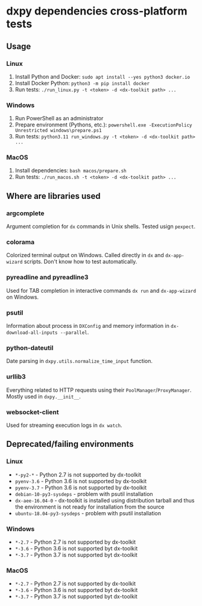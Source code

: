 # dxpy dependencies cross-platform tests

## Usage

### Linux

1. Install Python and Docker: `sudo apt install --yes python3 docker.io`
2. Install Docker Python: `python3 -m pip install docker`
3. Run tests: `./run_linux.py -t <token> -d <dx-toolkit path> ...`

### Windows

1. Run PowerShell as an administrator
2. Prepare environment (Pythons, etc.): `powershell.exe -ExecutionPolicy Unrestricted windows\prepare.ps1`
3. Run tests: `python3.11 run_windows.py -t <token> -d <dx-toolkit path> ...`

### MacOS

1. Install dependencies: `bash macos/prepare.sh`
2. Run tests: `./run_macos.sh -t <token> -d <dx-toolkit path> ...`

## Where are libraries used

### argcomplete

Argument completion for `dx` commands in Unix shells. Tested usign `pexpect`.

### colorama

Colorized terminal output on Windows. Called directly in `dx` and `dx-app-wizard` scripts. Don't know how to test automatically.

### pyreadline and pyreadline3

Used for TAB completion in interactive commands `dx run` and `dx-app-wizard` on Windows.

### psutil

Information about process in `DXConfig` and memory information in `dx-download-all-inputs --parallel`.

### python-dateutil

Date parsing in `dxpy.utils.normalize_time_input` function.

### urllib3

Everything related to HTTP requests using their `PoolManager`/`ProxyManager`. Mostly used in `dxpy.__init__`.

### websocket-client

Used for streaming execution logs in `dx watch`.

## Deprecated/failing environments

### Linux

* `*-py2-*` - Python 2.7 is not supported by dx-toolkit
* `pyenv-3.6` - Python 3.6 is not supported by dx-toolkit
* `pyenv-3.7` - Python 3.6 is not supported by dx-toolkit
* `debian-10-py3-sysdeps` - problem with psutil installation
* `dx-aee-16.04-0` - dx-toolkit is installed using distribution tarball and thus the environment is not ready for installation from the source
* `ubuntu-18.04-py3-sysdeps` - problem with psutil installation

### Windows

* `*-2.7` - Python 2.7 is not supported by dx-toolkit
* `*-3.6` - Python 3.6 is not supported byt dx-toolkit
* `*-3.7` - Python 3.7 is not supported byt dx-toolkit

### MacOS

* `*-2.7` - Python 2.7 is not supported by dx-toolkit
* `*-3.6` - Python 3.6 is not supported byt dx-toolkit
* `*-3.7` - Python 3.7 is not supported byt dx-toolkit
